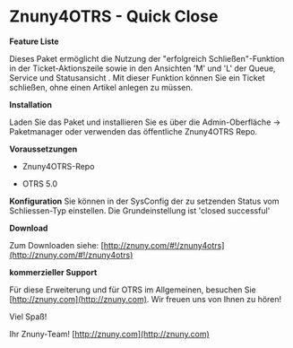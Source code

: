 Znuny4OTRS - Quick Close
========================

**Feature Liste**

Dieses Paket ermöglicht die Nutzung der "erfolgreich Schließen"-Funktion in der Ticket-Aktionszeile sowie in den Ansichten 'M' und 'L' der Queue, Service und Statusansicht . Mit dieser Funktion können Sie ein Ticket schließen, ohne einen Artikel anlegen zu müssen.

**Installation**

Laden Sie das Paket und installieren Sie es über die Admin-Oberfläche -> Paketmanager oder verwenden das öffentliche Znuny4OTRS Repo.

**Voraussetzungen**

- Znuny4OTRS-Repo

- OTRS 5.0

**Konfiguration**
Sie können in der SysConfig der zu setzenden Status vom Schliessen-Typ einstellen. Die Grundeinstellung ist 'closed successful'

**Download**

Zum Downloaden siehe: [http://znuny.com/#!/znuny4otrs](http://znuny.com/#!/znuny4otrs)

**kommerzieller Support**

Für diese Erweiterung und für OTRS im Allgemeinen, besuchen Sie [http://znuny.com](http://znuny.com). Wir freuen uns von Ihnen zu hören!

Viel Spaß!

 Ihr Znuny-Team!
 [http://znuny.com](http://znuny.com)
